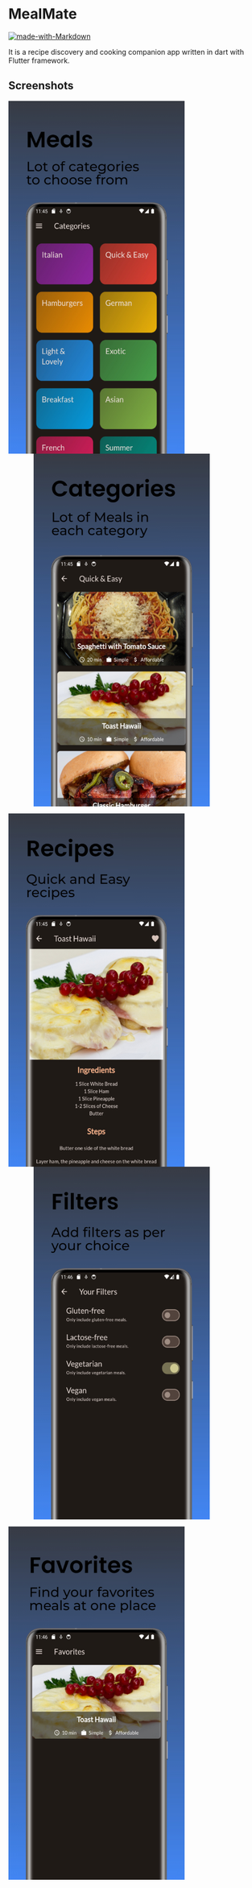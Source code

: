 # MealMate

[![made-with-Markdown](https://img.shields.io/badge/Made%20with-Flutter-1389FD.svg)](http://flutter.dev)

It is a recipe discovery and cooking companion app written in dart with Flutter framework.

## Screenshots

<img align="center" width="350" src="./lib/res/document/pre1.jpeg" ><img align="center" width="350" src="./lib/res/document/pre2.jpeg" hspace="50">

<img align="center" width="350"  src="./lib/res/document/pre3.jpeg" ><img width="350" align="center" src="./lib/res/document/pre4.jpeg" hspace="50">

<img align="center" width="350"  src="./lib/res/document/pre5.jpeg" >
